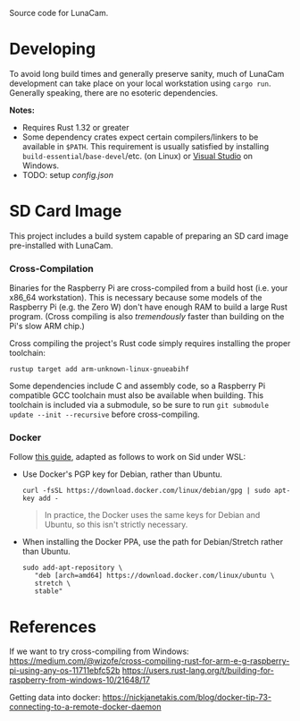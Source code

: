 Source code for LunaCam.


# Developing

To avoid long build times and generally preserve sanity, much of LunaCam development can take place
on your local workstation using `cargo run`. Generally speaking, there are no esoteric dependencies.

**Notes:**

* Requires Rust 1.32 or greater
* Some dependency crates expect certain compilers/linkers to be available in `$PATH`. This
  requirement is usually satisfied by installing `build-essential`/`base-devel`/etc. (on Linux) or
  [Visual Studio](https://visualstudio.microsoft.com/) on Windows.
* TODO: setup *config.json*


# SD Card Image

This project includes a build system capable of preparing an SD card image pre-installed with
LunaCam.

### Cross-Compilation

Binaries for the Raspberry Pi are cross-compiled from a build host (i.e. your x86_64 workstation).
This is necessary because some models of the Raspberry Pi (e.g. the Zero W) don't have enough RAM to
build a large Rust program. (Cross compiling is also *tremendously* faster than building on the Pi's
slow ARM chip.)

Cross compiling the project's Rust code simply requires installing the proper toolchain:

```
rustup target add arm-unknown-linux-gnueabihf
```

Some dependencies include C and assembly code, so a Raspberry Pi compatible GCC toolchain must also
be available when building. This toolchain is included via a submodule, so be sure to run
`git submodule update --init --recursive` before cross-compiling.

### Docker

Follow [this guide](https://nickjanetakis.com/blog/setting-up-docker-for-windows-and-wsl-to-work-flawlessly),
adapted as follows to work on Sid under WSL:

* Use Docker's PGP key for Debian, rather than Ubuntu.
  ```
  curl -fsSL https://download.docker.com/linux/debian/gpg | sudo apt-key add -
  ```
  > In practice, the Docker uses the same keys for Debian and Ubuntu, so this isn't strictly
  > necessary.
* When installing the Docker PPA, use the path for Debian/Stretch rather than Ubuntu.
  ```
  sudo add-apt-repository \
     "deb [arch=amd64] https://download.docker.com/linux/ubuntu \
     stretch \
     stable"
  ```


# References

If we want to try cross-compiling from Windows:
https://medium.com/@wizofe/cross-compiling-rust-for-arm-e-g-raspberry-pi-using-any-os-11711ebfc52b
https://users.rust-lang.org/t/building-for-raspberry-from-windows-10/21648/17

Getting data into docker:
https://nickjanetakis.com/blog/docker-tip-73-connecting-to-a-remote-docker-daemon
